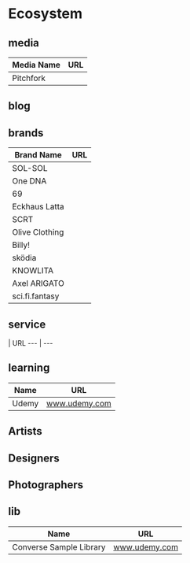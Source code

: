 # Ecosystem

## media

Media Name | URL
--- | ---
Pitchfork |



## blog

## brands

Brand Name | URL
--- | ---
SOL-SOL| 
One DNA |
69 |
Eckhaus Latta |
SCRT |
Olive Clothing |
Billy! |
sködia |
KNOWLITA |
Axel ARIGATO |
sci.fi.fantasy |

## service

 | URL
--- | ---

## learning

Name| URL
--- | ---
Udemy | www.udemy.com

## Artists



## Designers

## Photographers

## lib

Name| URL
--- | ---
Converse Sample Library | www.udemy.com